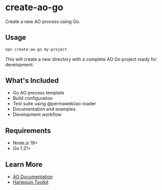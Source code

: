 # create-ao-go

Create a new AO process using Go.

## Usage

```bash
npx create-ao-go my-project
```

This will create a new directory with a complete AO Go project ready for development.

## What's Included

- Go AO process template
- Build configuration
- Test suite using @permaweb/ao-loader
- Documentation and examples
- Development workflow

## Requirements

- Node.js 18+
- Go 1.21+

## Learn More

- [AO Documentation](https://ao.arweave.dev/)
- [Harlequin Toolkit](https://github.com/the-permaweb-harlequin/harlequin-toolkit)
